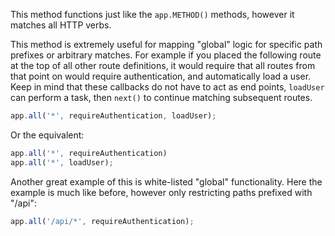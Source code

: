 This method functions just like the `app.METHOD()` methods,
however it matches all HTTP verbs. 

This method is extremely useful for
mapping "global" logic for specific path prefixes or arbitrary matches.
For example if you placed the following route at the top of all other
route definitions, it would require that all routes from that point on
would require authentication, and automatically load a user. Keep in mind
that these callbacks do not have to act as end points, `loadUser`
can perform a task, then `next()` to continue matching subsequent
routes.

```js
app.all('*', requireAuthentication, loadUser);
```

Or the equivalent:

```js
app.all('*', requireAuthentication)
app.all('*', loadUser);
```

Another great example of this is white-listed "global" functionality. Here
the example is much like before, however only restricting paths prefixed with
"/api":

```js
app.all('/api/*', requireAuthentication);
```

